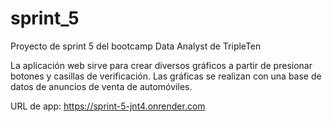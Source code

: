 # sprint_5
Proyecto de sprint 5 del bootcamp Data Analyst de TripleTen

La aplicación web sirve para crear diversos gráficos a partir de presionar botones y casillas de verificación. Las gráficas se realizan con una base de datos de anuncios de venta de automóviles.

URL de app: https://sprint-5-jnt4.onrender.com
